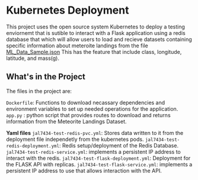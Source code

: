 <h1> Kubernetes Deployment </h1>
This project uses the open source system Kubernetes to deploy a testing enviornemt that is sutible to interact with a Flask application using a redis database that which will allow users to load and recieve datasets containing specific information about meteroite landings from the file 
<a href="https://raw.githubusercontent.com/wjallen/coe332-sample-data/main/ML_Data_Sample.json">ML_Data_Sample.json</a> This has the feature that include class, longitude, latitude, and mass(g).
<h2> What's in the Project </h2>
The files in the project are:

```Dockerfile```: Functions to download necassary dependencies and environment variables to set up needed operations for the application.
```app.py``` : python script that provides routes to download and returns information from the Meteorite Landings Dataset.

**Yaml files**
```jal7434-test-redis-pvc.yml```: Stores data written to it from the deployment file independetly from the kubernetes pods.
```jal7434-test-redis-deployment.yml```: Redis setup/deployment of the Redis Database.
```jal7434-test-redis-service.yml```: implements a persistent IP address to interact with the redis.
```jal7434-test-flask-deployment.yml```: Deployment for the FLASK API with replicas.
```jal7434-test-flask-service.yml```: implements a persistent IP address to use that allows interaction with the API.
